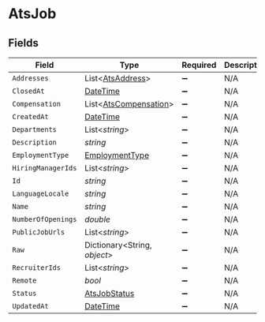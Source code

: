 # AtsJob


## Fields

| Field                                                                                 | Type                                                                                  | Required                                                                              | Description                                                                           |
| ------------------------------------------------------------------------------------- | ------------------------------------------------------------------------------------- | ------------------------------------------------------------------------------------- | ------------------------------------------------------------------------------------- |
| `Addresses`                                                                           | List<[AtsAddress](../../Models/Components/AtsAddress.md)>                             | :heavy_minus_sign:                                                                    | N/A                                                                                   |
| `ClosedAt`                                                                            | [DateTime](https://learn.microsoft.com/en-us/dotnet/api/system.datetime?view=net-5.0) | :heavy_minus_sign:                                                                    | N/A                                                                                   |
| `Compensation`                                                                        | List<[AtsCompensation](../../Models/Components/AtsCompensation.md)>                   | :heavy_minus_sign:                                                                    | N/A                                                                                   |
| `CreatedAt`                                                                           | [DateTime](https://learn.microsoft.com/en-us/dotnet/api/system.datetime?view=net-5.0) | :heavy_minus_sign:                                                                    | N/A                                                                                   |
| `Departments`                                                                         | List<*string*>                                                                        | :heavy_minus_sign:                                                                    | N/A                                                                                   |
| `Description`                                                                         | *string*                                                                              | :heavy_minus_sign:                                                                    | N/A                                                                                   |
| `EmploymentType`                                                                      | [EmploymentType](../../Models/Components/EmploymentType.md)                           | :heavy_minus_sign:                                                                    | N/A                                                                                   |
| `HiringManagerIds`                                                                    | List<*string*>                                                                        | :heavy_minus_sign:                                                                    | N/A                                                                                   |
| `Id`                                                                                  | *string*                                                                              | :heavy_minus_sign:                                                                    | N/A                                                                                   |
| `LanguageLocale`                                                                      | *string*                                                                              | :heavy_minus_sign:                                                                    | N/A                                                                                   |
| `Name`                                                                                | *string*                                                                              | :heavy_minus_sign:                                                                    | N/A                                                                                   |
| `NumberOfOpenings`                                                                    | *double*                                                                              | :heavy_minus_sign:                                                                    | N/A                                                                                   |
| `PublicJobUrls`                                                                       | List<*string*>                                                                        | :heavy_minus_sign:                                                                    | N/A                                                                                   |
| `Raw`                                                                                 | Dictionary<String, *object*>                                                          | :heavy_minus_sign:                                                                    | N/A                                                                                   |
| `RecruiterIds`                                                                        | List<*string*>                                                                        | :heavy_minus_sign:                                                                    | N/A                                                                                   |
| `Remote`                                                                              | *bool*                                                                                | :heavy_minus_sign:                                                                    | N/A                                                                                   |
| `Status`                                                                              | [AtsJobStatus](../../Models/Components/AtsJobStatus.md)                               | :heavy_minus_sign:                                                                    | N/A                                                                                   |
| `UpdatedAt`                                                                           | [DateTime](https://learn.microsoft.com/en-us/dotnet/api/system.datetime?view=net-5.0) | :heavy_minus_sign:                                                                    | N/A                                                                                   |